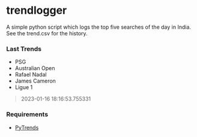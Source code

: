 # trendlogger
A simple python script which logs the top five searches of the day in India.<br>See the trend.csv for the history.<br>

<!-- Last Trends -->
### Last Trends
* PSG
* Australian Open
* Rafael Nadal
* James Cameron
* Ligue 1
> 2023-01-16 18:16:53.755331

<!-- Requirements -->
### Requirements
* [PyTrends](https://github.com/dreyco676/pytrends)
